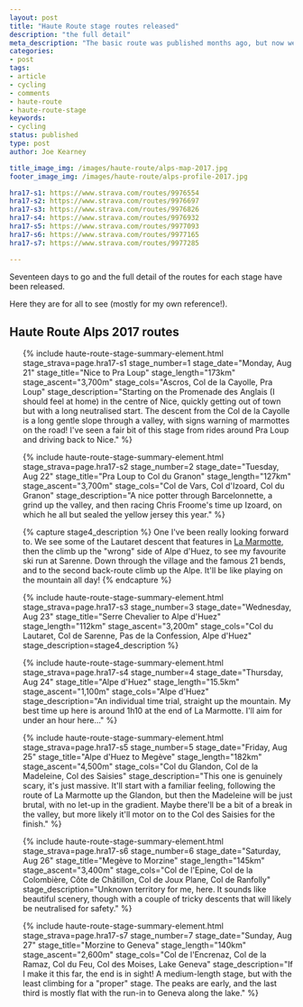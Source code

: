 ```yaml
---
layout: post
title: "Haute Route stage routes released"
description: "the full detail"
meta_description: "The basic route was published months ago, but now we can see the detail, including how we're doing three ascents of Alpe d'Huez!"
categories:
- post
tags:
- article
- cycling
- comments
- haute-route
- haute-route-stage
keywords:
- cycling
status: published
type: post
author: Joe Kearney

title_image_img: /images/haute-route/alps-map-2017.jpg
footer_image_img: /images/haute-route/alps-profile-2017.jpg

hra17-s1: https://www.strava.com/routes/9976554
hra17-s2: https://www.strava.com/routes/9976697
hra17-s3: https://www.strava.com/routes/9976826
hra17-s4: https://www.strava.com/routes/9976932
hra17-s5: https://www.strava.com/routes/9977093
hra17-s6: https://www.strava.com/routes/9977165
hra17-s7: https://www.strava.com/routes/9977285

---
```


Seventeen days to go and the full detail of the routes for each stage have been released.

Here they are for all to see (mostly for my own reference!).

## Haute Route Alps 2017 routes

<ul class="listing">
{% include haute-route-stage-summary-element.html stage_strava=page.hra17-s1 stage_number=1 stage_date="Monday, Aug 21" stage_title="Nice to Pra Loup" stage_length="173km" stage_ascent="3,700m" stage_cols="Ascros, Col de la Cayolle, Pra Loup" stage_description="Starting on the Promenade des Anglais (I should feel at home) in the centre of Nice, quickly getting out of town but with a long neutralised start. The descent from the Col de la Cayolle is a long gentle slope through a valley, with signs warning of marmottes on the road! I've seen a fair bit of this stage from rides around Pra Loup and driving back to Nice." %}

{% include haute-route-stage-summary-element.html stage_strava=page.hra17-s2 stage_number=2 stage_date="Tuesday, Aug 22" stage_title="Pra Loup to Col du Granon" stage_length="127km" stage_ascent="3,700m" stage_cols="Col de Vars, Col d'Izoard, Col du Granon" stage_description="A nice potter through Barcelonnette, a grind up the valley, and then racing Chris Froome's time up Izoard, on which he all but sealed the yellow jersey this year." %}

{% capture stage4_description %}
One I've been really looking forward to. We see some of the Lautaret descent that features in <a href="/posts/marmotte-2017">La Marmotte</a>, then the climb up the \"wrong\" side of Alpe d'Huez, to see my favourite ski run at Sarenne. Down through the village and the famous 21 bends, and to the second back-route climb up the Alpe. It'll be like playing on the mountain all day!
{% endcapture %}

{% include haute-route-stage-summary-element.html stage_strava=page.hra17-s3 stage_number=3 stage_date="Wednesday, Aug 23" stage_title="Serre Chevalier to Alpe d'Huez" stage_length="112km" stage_ascent="3,200m" stage_cols="Col du Lautaret, Col de Sarenne, Pas de la Confession, Alpe d'Huez" stage_description=stage4_description %}

{% include haute-route-stage-summary-element.html stage_strava=page.hra17-s4 stage_number=4 stage_date="Thursday, Aug 24" stage_title="Alpe d'Huez" stage_length="15.5km" stage_ascent="1,100m" stage_cols="Alpe d'Huez" stage_description="An individual time trial, straight up the mountain. My best time up here is around 1h10 at the end of La Marmotte. I'll aim for under an hour here..." %}

{% include haute-route-stage-summary-element.html stage_strava=page.hra17-s5 stage_number=5 stage_date="Friday, Aug 25" stage_title="Alpe d'Huez to Megève" stage_length="182km" stage_ascent="4,500m" stage_cols="Col du Glandon, Col de la Madeleine, Col des Saisies" stage_description="This one is genuinely scary, it's just massive. It'll start with a familiar feeling, following the route of La Marmotte up the Glandon, but then the Madeleine will be just brutal, with no let-up in the gradient. Maybe there'll be a bit of a break in the valley, but more likely it'll motor on to the Col des Saisies for the finish." %}

{% include haute-route-stage-summary-element.html stage_strava=page.hra17-s6 stage_number=6 stage_date="Saturday, Aug 26" stage_title="Megève to Morzine" stage_length="145km" stage_ascent="3,400m" stage_cols="Col de l'Epine, Col de la Colombière, Côte de Châtillon, Col de Joux Plane, Col de Ranfolly" stage_description="Unknown territory for me, here. It sounds like beautiful scenery, though with a couple of tricky descents that will likely be neutralised for safety." %}

{% include haute-route-stage-summary-element.html stage_strava=page.hra17-s7 stage_number=7 stage_date="Sunday, Aug 27" stage_title="Morzine to Geneva" stage_length="140km" stage_ascent="2,600m" stage_cols="Col de l'Encrenaz, Col de la Ramaz, Col du Feu, Col des Moises, Lake Geneva" stage_description="If I make it this far, the end is in sight! A medium-length stage, but with the least climbing for a \"proper\" stage. The peaks are early, and the last third is mostly flat with the run-in to Geneva along the lake." %}
</ul>
